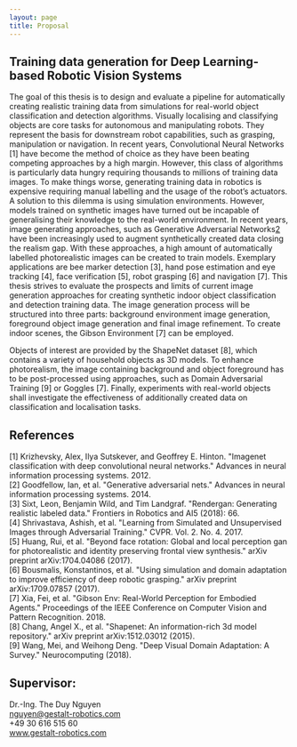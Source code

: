 ```yaml
---
layout: page
title: Proposal
---
```


## Training data generation for Deep Learning-based Robotic Vision Systems

The goal of this thesis is to design and evaluate a pipeline for automatically creating
realistic training data from simulations for real-world object classification and
detection algorithms.
Visually localising and classifying objects are core tasks for autonomous and
manipulating robots. They represent the basis for downstream robot capabilities,
such as grasping, manipulation or navigation. In recent years, Convolutional Neural
Networks [1] have become the method of choice as they have been beating
competing approaches by a high margin.
However, this class of algorithms is particularly data hungry requiring thousands to
millions of training data images. To make things worse, generating training data in
robotics is expensive requiring manual labelling and the usage of the robot’s
actuators. A solution to this dilemma is using simulation environments. However,
models trained on synthetic images have turned out be incapable of generalising
their knowledge to the real-world environment.
In recent years, image generating approaches, such as Generative Adversarial
Networks[2](GANs) have been increasingly used to augment synthetically created
data closing the realism gap. With these approaches, a high amount of automatically
labelled photorealistic images can be created to train models. Exemplary
applications are bee marker detection [3], hand pose estimation and eye tracking
[4], face verification [5], robot grasping [6] and navigation [7].
This thesis strives to evaluate the prospects and limits of current image generation
approaches for creating synthetic indoor object classification and detection training
data. The image generation process will be structured into three parts: background
environment image generation, foreground object image generation and final image
refinement. To create indoor scenes, the Gibson Environment [7] can be employed.

Objects of interest are provided by the ShapeNet dataset [8], which contains a
variety of household objects as 3D models. To enhance photorealism, the image
containing background and object foreground has to be post-processed using
approaches, such as Domain Adversarial Training [9] or Goggles [7]. Finally,
experiments with real-world objects shall investigate the effectiveness of
additionally created data on classification and localisation tasks.

## References
[1] Krizhevsky, Alex, Ilya Sutskever, and Geoffrey E. Hinton. "Imagenet classification with deep convolutional neural networks." Advances in neural information processing systems. 2012. <br />
[2] Goodfellow, Ian, et al. "Generative adversarial nets." Advances in neural information
processing systems. 2014. <br />
[3] Sixt, Leon, Benjamin Wild, and Tim Landgraf. "Rendergan: Generating realistic labeled data." Frontiers in Robotics and AI5 (2018): 66. <br />
[4] Shrivastava, Ashish, et al. "Learning from Simulated and Unsupervised Images through
Adversarial Training." CVPR. Vol. 2. No. 4. 2017. <br />
[5] Huang, Rui, et al. "Beyond face rotation: Global and local perception gan for photorealistic and identity preserving frontal view synthesis." arXiv preprint arXiv:1704.04086 (2017). <br />
[6] Bousmalis, Konstantinos, et al. "Using simulation and domain adaptation to improve efficiency of deep robotic grasping." arXiv preprint arXiv:1709.07857 (2017). <br />
[7] Xia, Fei, et al. "Gibson Env: Real-World Perception for Embodied Agents." Proceedings of the IEEE Conference on Computer Vision and Pattern Recognition. 2018.<br />
[8] Chang, Angel X., et al. "Shapenet: An information-rich 3d model repository." arXiv preprint arXiv:1512.03012 (2015).<br />
[9] Wang, Mei, and Weihong Deng. "Deep Visual Domain Adaptation: A Survey." Neurocomputing (2018). <br />

## Supervisor:

Dr.-Ing. The Duy Nguyen <br />
nguyen@gestalt-robotics.com <br />
+49 30 616 515 60 <br />
www.gestalt-robotics.com <br />